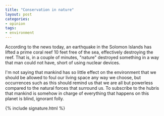 ```yaml
---
title: "Conservation in nature"
layout: post
categories:
- opinion
tags:
- environment
---
```


According to the news today, an earthquake in the Solomon Islands has lifted a prime coral reef 10 feet free of the sea, effectively destroying the reef. That is, in a couple of minutes, "nature" destroyed something in a way that man could not have, short of using nuclear devices.

I'm not saying that mankind has so little effect on the environment that we should be allowed to foul our living space any way we choose, but occurrences such as this should remind us that we are all but powerless compared to the natural forces that surround us. To subscribe to the hubris that mankind is somehow in charge of everything that happens on this planet is blind, ignorant folly.

{% include signature.html %}
